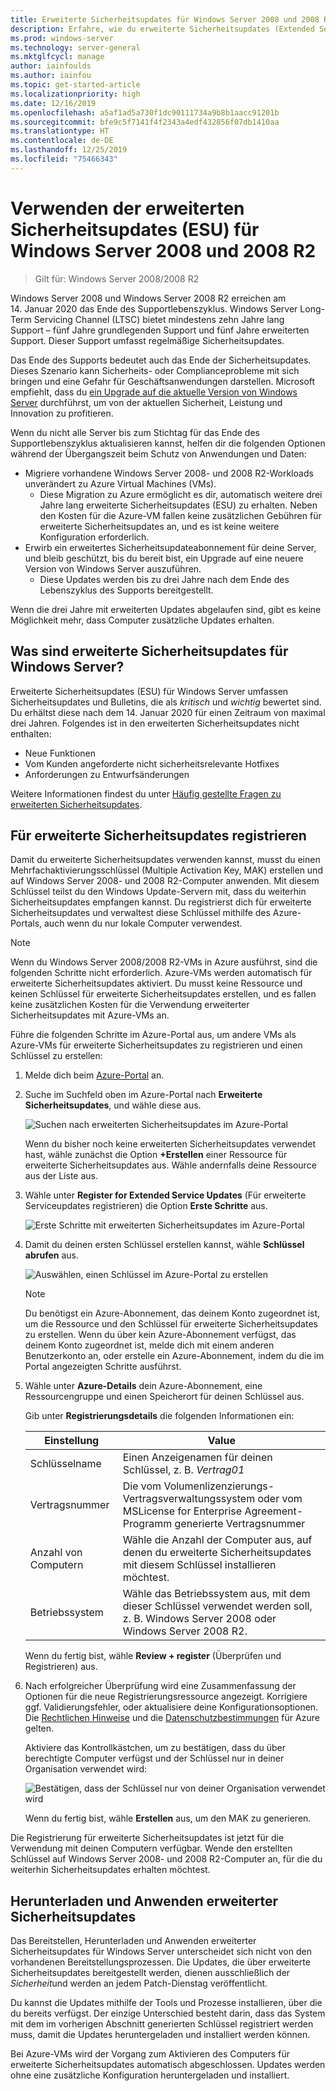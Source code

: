 ```yaml
---
title: Erweiterte Sicherheitsupdates für Windows Server 2008 und 2008 R2
description: Erfahre, wie du erweiterte Sicherheitsupdates (Extended Security Updates, ESU) für Windows Server 2008 und 2008 R2 nach dem Ende des Supportlebenszyklus verwenden kannst.
ms.prod: windows-server
ms.technology: server-general
ms.mktglfcycl: manage
author: iainfoulds
ms.author: iainfou
ms.topic: get-started-article
ms.localizationpriority: high
ms.date: 12/16/2019
ms.openlocfilehash: a5af1ad5a730f1dc90111734a9b8b1aacc91201b
ms.sourcegitcommit: bfe9c5f7141f4f2343a4edf432856f07db1410aa
ms.translationtype: HT
ms.contentlocale: de-DE
ms.lasthandoff: 12/25/2019
ms.locfileid: "75466343"
---
```

# <a name="how-to-use-windows-server-2008-and-2008-r2-extended-security-updates-esu"></a>Verwenden der erweiterten Sicherheitsupdates (ESU) für Windows Server 2008 und 2008 R2

>Gilt für: Windows Server 2008/2008 R2

Windows Server 2008 und Windows Server 2008 R2 erreichen am 14. Januar 2020 das Ende des Supportlebenszyklus. Windows Server Long-Term Servicing Channel (LTSC) bietet mindestens zehn Jahre lang Support – fünf Jahre grundlegenden Support und fünf Jahre erweiterten Support. Dieser Support umfasst regelmäßige Sicherheitsupdates.

Das Ende des Supports bedeutet auch das Ende der Sicherheitsupdates. Dieses Szenario kann Sicherheits- oder Complianceprobleme mit sich bringen und eine Gefahr für Geschäftsanwendungen darstellen. Microsoft empfiehlt, dass du [ein Upgrade auf die aktuelle Version von Windows Server](modernize-windows-server-2008.md) durchführst, um von der aktuellen Sicherheit, Leistung und Innovation zu profitieren.

Wenn du nicht alle Server bis zum Stichtag für das Ende des Supportlebenszyklus aktualisieren kannst, helfen dir die folgenden Optionen während der Übergangszeit beim Schutz von Anwendungen und Daten:

* Migriere vorhandene Windows Server 2008- und 2008 R2-Workloads unverändert zu Azure Virtual Machines (VMs).
    * Diese Migration zu Azure ermöglicht es dir, automatisch weitere drei Jahre lang erweiterte Sicherheitsupdates (ESU) zu erhalten. Neben den Kosten für die Azure-VM fallen keine zusätzlichen Gebühren für erweiterte Sicherheitsupdates an, und es ist keine weitere Konfiguration erforderlich.
* Erwirb ein erweitertes Sicherheitsupdateabonnement für deine Server, und bleib geschützt, bis du bereit bist, ein Upgrade auf eine neuere Version von Windows Server auszuführen.
    * Diese Updates werden bis zu drei Jahre nach dem Ende des Lebenszyklus des Supports bereitgestellt.

Wenn die drei Jahre mit erweiterten Updates abgelaufen sind, gibt es keine Möglichkeit mehr, dass Computer zusätzliche Updates erhalten.

## <a name="what-are-extended-security-updates-for-windows-server"></a>Was sind erweiterte Sicherheitsupdates für Windows Server?

Erweiterte Sicherheitsupdates (ESU) für Windows Server umfassen Sicherheitsupdates und Bulletins, die als *kritisch* und *wichtig* bewertet sind. Du erhältst diese nach dem 14. Januar 2020 für einen Zeitraum von maximal drei Jahren. Folgendes ist in den erweiterten Sicherheitsupdates nicht enthalten:

* Neue Funktionen
* Vom Kunden angeforderte nicht sicherheitsrelevante Hotfixes
* Anforderungen zu Entwurfsänderungen

Weitere Informationen findest du unter [Häufig gestellte Fragen zu erweiterten Sicherheitsupdates](https://www.microsoft.com/cloud-platform/extended-security-updates).

## <a name="register-for-extended-security-updates"></a>Für erweiterte Sicherheitsupdates registrieren

Damit du erweiterte Sicherheitsupdates verwenden kannst, musst du einen Mehrfachaktivierungsschlüssel (Multiple Activation Key, MAK) erstellen und auf Windows Server 2008- und 2008 R2-Computer anwenden. Mit diesem Schlüssel teilst du den Windows Update-Servern mit, dass du weiterhin Sicherheitsupdates empfangen kannst. Du registrierst dich für erweiterte Sicherheitsupdates und verwaltest diese Schlüssel mithilfe des Azure-Portals, auch wenn du nur lokale Computer verwendest.

> [!NOTE]
> Wenn du Windows Server 2008/2008 R2-VMs in Azure ausführst, sind die folgenden Schritte nicht erforderlich. Azure-VMs werden automatisch für erweiterte Sicherheitsupdates aktiviert. Du musst keine Ressource und keinen Schlüssel für erweiterte Sicherheitsupdates erstellen, und es fallen keine zusätzlichen Kosten für die Verwendung erweiterter Sicherheitsupdates mit Azure-VMs an.

Führe die folgenden Schritte im Azure-Portal aus, um andere VMs als Azure-VMs für erweiterte Sicherheitsupdates zu registrieren und einen Schlüssel zu erstellen:

1. Melde dich beim [Azure-Portal](https://portal.azure.com/) an.
1. Suche im Suchfeld oben im Azure-Portal nach **Erweiterte Sicherheitsupdates**, und wähle diese aus.

    ![Suchen nach erweiterten Sicherheitsupdates im Azure-Portal](media/extended-security-updates/esu-portal-search.png)

    Wenn du bisher noch keine erweiterten Sicherheitsupdates verwendet hast, wähle zunächst die Option **+Erstellen** einer Ressource für erweiterte Sicherheitsupdates aus. Wähle andernfalls deine Ressource aus der Liste aus.

1. Wähle unter **Register for Extended Service Updates** (Für erweiterte Serviceupdates registrieren) die Option **Erste Schritte** aus.

    ![Erste Schritte mit erweiterten Sicherheitsupdates im Azure-Portal](media/extended-security-updates/get-started-with-esu.png)

1. Damit du deinen ersten Schlüssel erstellen kannst, wähle **Schlüssel abrufen** aus.

    ![Auswählen, einen Schlüssel im Azure-Portal zu erstellen](media/extended-security-updates/get-key.png)

    > [!NOTE]
    > Du benötigst ein Azure-Abonnement, das deinem Konto zugeordnet ist, um die Ressource und den Schlüssel für erweiterte Sicherheitsupdates zu erstellen. Wenn du über kein Azure-Abonnement verfügst, das deinem Konto zugeordnet ist, melde dich mit einem anderen Benutzerkonto an, oder erstelle ein Azure-Abonnement, indem du die im Portal angezeigten Schritte ausführst.

1. Wähle unter **Azure-Details** dein Azure-Abonnement, eine Ressourcengruppe und einen Speicherort für deinen Schlüssel aus.

    Gib unter **Registrierungsdetails** die folgenden Informationen ein:

    | Einstellung             | Value |
    |---------------------|-------|
    | Schlüsselname            | Einen Anzeigenamen für deinen Schlüssel, z. B. *Vertrag01* |
    | Vertragsnummer    | Die vom Volumenlizenzierungs-Vertragsverwaltungssystem oder vom MSLicense for Enterprise Agreement-Programm generierte Vertragsnummer |
    | Anzahl von Computern | Wähle die Anzahl der Computer aus, auf denen du erweiterte Sicherheitsupdates mit diesem Schlüssel installieren möchtest. |
    | Betriebssystem    | Wähle das Betriebssystem aus, mit dem dieser Schlüssel verwendet werden soll, z. B. Windows Server 2008 oder Windows Server 2008 R2. |

    Wenn du fertig bist, wähle **Review + register** (Überprüfen und Registrieren) aus.

1. Nach erfolgreicher Überprüfung wird eine Zusammenfassung der Optionen für die neue Registrierungsressource angezeigt. Korrigiere ggf. Validierungsfehler, oder aktualisiere deine Konfigurationsoptionen. Die [Rechtlichen Hinweise](https://azure.microsoft.com/support/legal/) und die [Datenschutzbestimmungen](https://privacy.microsoft.com/privacystatement) für Azure gelten.

    Aktiviere das Kontrollkästchen, um zu bestätigen, dass du über berechtigte Computer verfügst und der Schlüssel nur in deiner Organisation verwendet wird:

    ![Bestätigen, dass der Schlüssel nur von deiner Organisation verwendet wird](media/extended-security-updates/confirm-key-usage.png)

    Wenn du fertig bist, wähle **Erstellen** aus, um den MAK zu generieren.

Die Registrierung für erweiterte Sicherheitsupdates ist jetzt für die Verwendung mit deinen Computern verfügbar. Wende den erstellten Schlüssel auf Windows Server 2008- und 2008 R2-Computer an, für die du weiterhin Sicherheitsupdates erhalten möchtest.

## <a name="download-and-apply-extended-security-updates"></a>Herunterladen und Anwenden erweiterter Sicherheitsupdates

Das Bereitstellen, Herunterladen und Anwenden erweiterter Sicherheitsupdates für Windows Server unterscheidet sich nicht von den vorhandenen Bereitstellungsprozessen. Die Updates, die über erweiterte Sicherheitsupdates bereitgestellt werden, dienen ausschließlich der *Sicherheit*und werden an jedem Patch-Dienstag veröffentlicht.

Du kannst die Updates mithilfe der Tools und Prozesse installieren, über die du bereits verfügst. Der einzige Unterschied besteht darin, dass das System mit dem im vorherigen Abschnitt generierten Schlüssel registriert werden muss, damit die Updates heruntergeladen und installiert werden können.

Bei Azure-VMs wird der Vorgang zum Aktivieren des Computers für erweiterte Sicherheitsupdates automatisch abgeschlossen. Updates werden ohne eine zusätzliche Konfiguration heruntergeladen und installiert.
